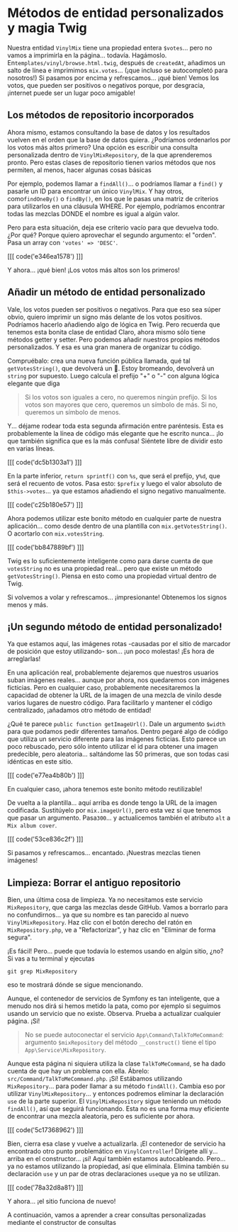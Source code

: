 # Métodos de entidad personalizados y magia Twig

Nuestra entidad `VinylMix` tiene una propiedad entera `$votes`... pero no vamos a imprimirla en la página... todavía. Hagámoslo. En`templates/vinyl/browse.html.twig`, después de `createdAt`, añadimos un salto de línea e imprimimos `mix.votes`... (¡que incluso se autocompletó para nosotros!) Si pasamos por encima y refrescamos... ¡qué bien! Vemos los votos, que pueden ser positivos o negativos porque, por desgracia, ¡internet puede ser un lugar poco amigable!

## Los métodos de repositorio incorporados

Ahora mismo, estamos consultando la base de datos y los resultados vuelven en el orden que la base de datos quiera. ¿Podríamos ordenarlos por los votos más altos primero? Una opción es escribir una consulta personalizada dentro de `VinylMixRepository`, de la que aprenderemos pronto. Pero estas clases de repositorio tienen varios métodos que nos permiten, al menos, hacer algunas cosas básicas

Por ejemplo, podemos llamar a `findAll()`... o podríamos llamar a `find()` y pasarle un ID para encontrar un único `VinylMix`. Y hay otros, como`findOneBy()` o `findBy()`, en los que le pasas una matriz de criterios para utilizarlos en una cláusula WHERE. Por ejemplo, podríamos encontrar todas las mezclas DONDE el nombre es igual a algún valor.

Pero para esta situación, deja ese criterio vacío para que devuelva todo. ¿Por qué? Porque quiero aprovechar el segundo argumento: el "orden". Pasa un array con `'votes' => 'DESC'`.

[[[ code('e346ea1578') ]]]

Y ahora... ¡qué bien! ¡Los votos más altos son los primeros!

## Añadir un método de entidad personalizado

Vale, los votos pueden ser positivos o negativos. Para que eso sea súper obvio, quiero imprimir un signo más delante de los votos positivos. Podríamos hacerlo añadiendo algo de lógica en Twig. Pero recuerda que tenemos esta bonita clase de entidad Claro, ahora mismo sólo tiene métodos getter y setter. Pero podemos añadir nuestros propios métodos personalizados. Y esa es una gran manera de organizar tu código.

Compruébalo: crea una nueva función pública llamada, qué tal `getVotesString()`, que devolverá un 🥝. Estoy bromeando, devolverá un `string` por supuesto. Luego calcula el prefijo "+" o "-" con alguna lógica elegante que diga

> Si los votos son iguales a cero, no queremos ningún prefijo. Si los votos son mayores
> que cero, queremos un símbolo de más. Si no, queremos un símbolo de menos.

Y... déjame rodear toda esta segunda afirmación entre paréntesis. Esta es probablemente la línea de código más elegante que he escrito nunca... ¡lo que también significa que es la más confusa! Siéntete libre de dividir esto en varias líneas.

[[[ code('dc5b1303a1') ]]]

En la parte inferior, `return sprintf()` con `%s`, que será el prefijo, y`%d`, que será el recuento de votos. Pasa esto: `$prefix` y luego el valor absoluto de `$this->votes`... ya que estamos añadiendo el signo negativo manualmente.

[[[ code('c25b180e57') ]]]

Ahora podemos utilizar este bonito método en cualquier parte de nuestra aplicación... como desde dentro de una plantilla con `mix.getVotesString()`. O acortarlo con `mix.votesString`.

[[[ code('bb847889bf') ]]]

Twig es lo suficientemente inteligente como para darse cuenta de que `votesString` no es una propiedad real... pero que existe un método `getVotesString()`. Piensa en esto como una propiedad virtual dentro de Twig.

Si volvemos a volar y refrescamos... ¡impresionante! Obtenemos los signos menos y más.

## ¡Un segundo método de entidad personalizado!

Ya que estamos aquí, las imágenes rotas -causadas por el sitio de marcador de posición que estoy utilizando- son... ¡un poco molestas! ¡Es hora de arreglarlas!

En una aplicación real, probablemente dejaremos que nuestros usuarios suban imágenes reales... aunque por ahora, nos quedaremos con imágenes ficticias. Pero en cualquier caso, probablemente necesitaremos la capacidad de obtener la URL de la imagen de una mezcla de vinilo desde varios lugares de nuestro código. Para facilitarlo y mantener el código centralizado, ¡añadamos otro método de entidad!

¿Qué te parece `public function getImageUrl()`. Dale un argumento `$width` para que podamos pedir diferentes tamaños. Dentro pegaré algo de código que utiliza un servicio diferente para las imágenes ficticias. Esto parece un poco rebuscado, pero sólo intento utilizar el id para obtener una imagen predecible, pero aleatoria... saltándome las 50 primeras, que son todas casi idénticas en este sitio.

[[[ code('e77ea4b80b') ]]]

En cualquier caso, ¡ahora tenemos este bonito método reutilizable!

De vuelta a la plantilla... aquí arriba es donde tengo la URL de la imagen codificada. Sustitúyelo por `mix.imageUrl()`, pero esta vez sí que tenemos que pasar un argumento. Pasa`300`... y actualicemos también el atributo `alt` a `Mix album cover`.

[[[ code('53ce836c2f') ]]]

Si pasamos y refrescamos... encantado. ¡Nuestras mezclas tienen imágenes!

## Limpieza: Borrar el antiguo repositorio

Bien, una última cosa de limpieza. Ya no necesitamos este servicio `MixRepository`, que carga las mezclas desde GitHub. Vamos a borrarlo para no confundirnos... ya que su nombre es tan parecido al nuevo `VinylMixRepository`. Haz clic con el botón derecho del ratón en `MixRepository.php`, ve a "Refactorizar", y haz clic en "Eliminar de forma segura".

¡Es fácil! Pero... puede que todavía lo estemos usando en algún sitio, ¿no? Si vas a tu terminal y ejecutas

```terminal
git grep MixRepository
```

eso te mostrará dónde se sigue mencionando.

Aunque, el contenedor de servicios de Symfony es tan inteligente, que a menudo nos dirá si hemos metido la pata, como por ejemplo si seguimos usando un servicio que no existe. Observa. Prueba a actualizar cualquier página. ¡Sí!

> No se puede autoconectar el servicio `App\Command\TalkToMeCommand`: argumento
> `$mixRepository` del método `__construct()` tiene el tipo `App\Service\MixRepository`.

Aunque esta página ni siquiera utiliza la clase `TalkToMeCommand`, se ha dado cuenta de que hay un problema con ella. Ábrelo: `src/Command/TalkToMeCommand.php`. ¡Sí! Estábamos utilizando `MixRepository`... para poder llamar a su método `findAll()`. Cambia eso por utilizar `VinylMixRepository`... y entonces podremos eliminar la declaración `use` de la parte superior. El `VinylMixRepository` sigue teniendo un método `findAll()`, así que seguirá funcionando. Esta no es una forma muy eficiente de encontrar una mezcla aleatoria, pero es suficiente por ahora.

[[[ code('5c17368962') ]]]

Bien, cierra esa clase y vuelve a actualizarla. ¡El contenedor de servicio ha encontrado otro punto problemático en `VinylController`! Dirígete allí y... arriba en el constructor... ¡sí! Aquí también estamos autocableando. Pero... ya no estamos utilizando la propiedad, así que elimínala. Elimina también su declaración `use` y un par de otras declaraciones `use`que ya no se utilizan.

[[[ code('78a32d8a81') ]]]

Y ahora... ¡el sitio funciona de nuevo!

A continuación, vamos a aprender a crear consultas personalizadas mediante el constructor de consultas
